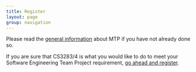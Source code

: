 ```yaml
---
title: Register
layout: page
group: navigation
---
```

Please read the [general information](index.html) about MTP if you have not already done so.

If you are sure that CS3283/4 is what you would like to do to meet your Software Engineering Team Project requirement, [go ahead and register](http://mysurvey.nus.edu.sg/EFM/se/543BE5C214A8AD66). 


